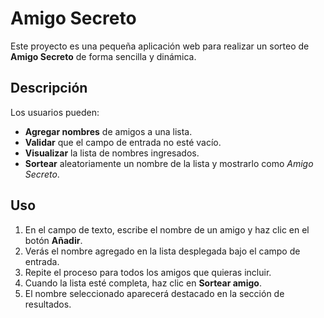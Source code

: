 # Amigo Secreto

Este proyecto es una pequeña aplicación web para realizar un sorteo de **Amigo Secreto** de forma sencilla y dinámica.

## Descripción

Los usuarios pueden:

- **Agregar nombres** de amigos a una lista.
- **Validar** que el campo de entrada no esté vacío.
- **Visualizar** la lista de nombres ingresados.
- **Sortear** aleatoriamente un nombre de la lista y mostrarlo como _Amigo Secreto_.

## Uso

1. En el campo de texto, escribe el nombre de un amigo y haz clic en el botón **Añadir**.
2. Verás el nombre agregado en la lista desplegada bajo el campo de entrada.
3. Repite el proceso para todos los amigos que quieras incluir.
4. Cuando la lista esté completa, haz clic en **Sortear amigo**.
5. El nombre seleccionado aparecerá destacado en la sección de resultados.
